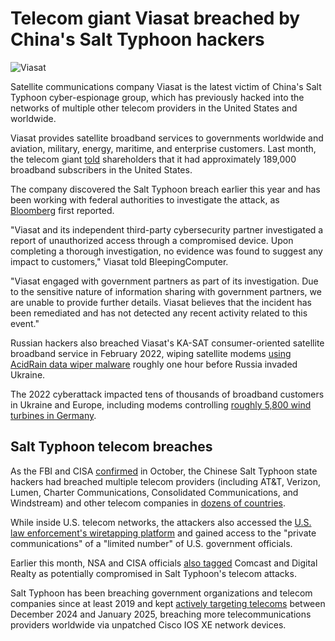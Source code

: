 # Telecom giant Viasat breached by China's Salt Typhoon hackers

![Viasat](https://www.bleepstatic.com/content/hl-images/2025/06/19/Viasat.jpg)

Satellite communications company Viasat is the latest victim of China's Salt Typhoon cyber-espionage group, which has previously hacked into the networks of multiple other telecom providers in the United States and worldwide.

Viasat provides satellite broadband services to governments worldwide and aviation, military, energy, maritime, and enterprise customers. Last month, the telecom giant [told](https://investors.viasat.com/static-files/c89c3424-4ad3-4fe2-b064-72fa222990c9) shareholders that it had approximately 189,000 broadband subscribers in the United States.

The company discovered the Salt Typhoon breach earlier this year and has been working with federal authorities to investigate the attack, as [Bloomberg](https://www.bloomberg.com/news/articles/2025-06-17/viasat-identified-as-victim-in-china-linked-salt-typhoon-hack) first reported.

"Viasat and its independent third-party cybersecurity partner investigated a report of unauthorized access through a compromised device. Upon completing a thorough investigation, no evidence was found to suggest any impact to customers," Viasat told BleepingComputer.

"Viasat engaged with government partners as part of its investigation. Due to the sensitive nature of information sharing with government partners, we are unable to provide further details. Viasat believes that the incident has been remediated and has not detected any recent activity related to this event."

Russian hackers also breached Viasat's KA-SAT consumer-oriented satellite broadband service in February 2022, wiping satellite modems [using AcidRain data wiper malware](https://www.bleepingcomputer.com/news/security/viasat-confirms-satellite-modems-were-wiped-with-acidrain-malware/) roughly one hour before Russia invaded Ukraine.

The 2022 cyberattack impacted tens of thousands of broadband customers in Ukraine and Europe, including modems controlling [roughly 5,800 wind turbines in Germany](https://www.reuters.com/business/energy/satellite-outage-knocks-out-control-enercon-wind-turbines-2022-02-28/).

## Salt Typhoon telecom breaches

As the FBI and CISA [confirmed](https://www.bleepingcomputer.com/news/security/us-says-chinese-hackers-breached-multiple-telecom-providers/) in October, the Chinese Salt Typhoon state hackers had breached multiple telecom providers (including AT&T, Verizon, Lumen, Charter Communications, Consolidated Communications, and Windstream) and other telecom companies in [dozens of countries](https://www.bleepingcomputer.com/news/security/white-house-salt-typhoon-hacked-telcos-in-dozens-of-countries/).

While inside U.S. telecom networks, the attackers also accessed the [U.S. law enforcement's wiretapping platform](https://www.bleepingcomputer.com/news/security/atandt-verizon-reportedly-hacked-to-target-us-govt-wiretapping-platform/) and gained access to the "private communications" of a "limited number" of U.S. government officials.

Earlier this month, NSA and CISA officials [also tagged](https://www.nextgov.com/cybersecurity/2025/06/us-agencies-assessed-chinese-telecom-hackers-likely-hit-data-center-and-residential-internet-providers/405920/) Comcast and Digital Realty as potentially compromised in Salt Typhoon's telecom attacks.

Salt Typhoon has been breaching government organizations and telecom companies since at least 2019 and kept [actively targeting telecoms](https://www.bleepingcomputer.com/news/security/chinese-hackers-breach-more-us-telecoms-via-unpatched-cisco-routers/) between December 2024 and January 2025, breaching more telecommunications providers worldwide via unpatched Cisco IOS XE network devices.